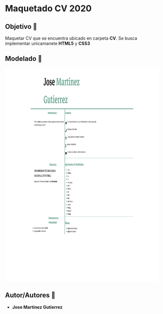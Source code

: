 # Maquetado CV 2020

## Objetivo :dart:
Maquetar CV que se encuentra ubicado en carpeta **CV**. Se busca implementar unicamanete **HTML5** y **CSS3**

## Modelado :memo:

<img height="700px" width="1200px" src="https://github.com/martinez022jose/Maquetado-CV-2020/blob/master/screenShotsReadMe/screenCV.png"/>

## Autor/Autores :pushpin:
* **Jose Martinez Gutierrez**
